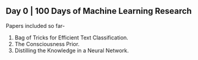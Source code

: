 ## Day 0 | 100 Days of Machine Learning Research

Papers included so far-

1. Bag of Tricks for Efficient Text Classification.
2. The Consciousness Prior.
3. Distilling the Knowledge in a Neural Network.
